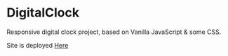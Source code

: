 # DigitalClock 

Responsive digital clock project, based on Vanilla JavaScript & some CSS.

Site is deployed <a href="https://digitalclock-jozo.netlify.com" target="_blank" >
Here</a>